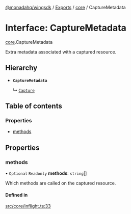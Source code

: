 [@monadahq/wingsdk](../README.md) / [Exports](../modules.md) / [core](../modules/core.md) / CaptureMetadata

# Interface: CaptureMetadata

[core](../modules/core.md).CaptureMetadata

Extra metadata associated with a captured resource.

## Hierarchy

- **`CaptureMetadata`**

  ↳ [`Capture`](core.Capture.md)

## Table of contents

### Properties

- [methods](core.CaptureMetadata.md#methods)

## Properties

### methods

• `Optional` `Readonly` **methods**: `string`[]

Which methods are called on the captured resource.

#### Defined in

[src/core/inflight.ts:33](https://github.com/monadahq/winglang/blob/main/libs/wingsdk/src/core/inflight.ts#L33)
